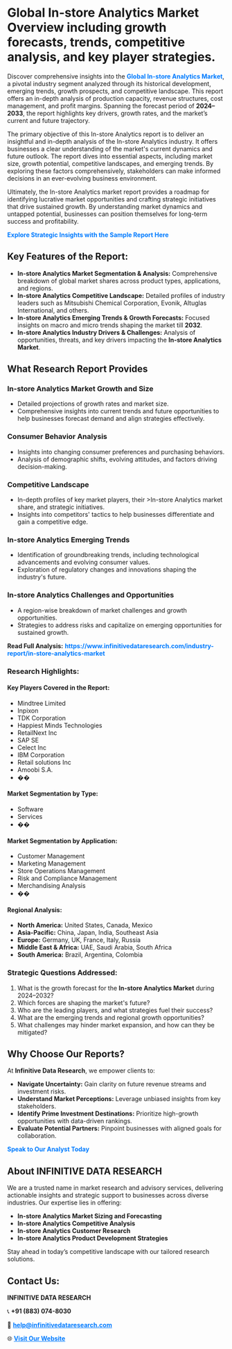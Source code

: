 <h1>Global In-store Analytics Market Overview including growth forecasts, trends, competitive analysis, and key player strategies.</h1>
<p>
Discover comprehensive insights into the 
<a href="https://www.infinitivedataresearch.com/industry-report/in-store-analytics-market" rel="dofollow" style="color: #007BFF; text-decoration: none;"><strong>Global In-store Analytics Market</strong></a>, a pivotal industry segment analyzed through its historical development, emerging trends, growth prospects, and competitive landscape. This report offers an in-depth analysis of production capacity, revenue structures, cost management, and profit margins. Spanning the forecast period of <strong>2024–2033</strong>, the report highlights key drivers, growth rates, and the market’s current and future trajectory.
</p>
<p>
The primary objective of this In-store Analytics report is to deliver an insightful and in-depth analysis of the In-store Analytics industry. It offers businesses a clear understanding of the market's current dynamics and future outlook. The report dives into essential aspects, including market size, growth potential, competitive landscapes, and emerging trends. By exploring these factors comprehensively, stakeholders can make informed decisions in an ever-evolving business environment.
</p>
<p>
Ultimately, the In-store Analytics market report provides a roadmap for identifying lucrative market opportunities and crafting strategic initiatives that drive sustained growth. By understanding market dynamics and untapped potential, businesses can position themselves for long-term success and profitability.
</p>
<p>
<a href="https://www.infinitivedataresearch.com/request-sample/reportId=110007" style="color: #007BFF; text-decoration: none;"><strong>Explore Strategic Insights with the Sample Report Here</strong></a>
</p>

<h2>Key Features of the Report:</h2>
<ul>
<li><strong>In-store Analytics Market Segmentation & Analysis:</strong> Comprehensive breakdown of global market shares across product types, applications, and regions.</li>
<li><strong>In-store Analytics Competitive Landscape:</strong> Detailed profiles of industry leaders such as Mitsubishi Chemical Corporation, Evonik, Altuglas International, and others.</li>
<li><strong>In-store Analytics Emerging Trends & Growth Forecasts:</strong> Focused insights on macro and micro trends shaping the market till <strong>2032</strong>.</li>
<li><strong>In-store Analytics Industry Drivers & Challenges:</strong> Analysis of opportunities, threats, and key drivers impacting the <strong>In-store Analytics Market</strong>.</li>
</ul>

<h2>What Research Report Provides</h2>
<h3>In-store Analytics Market Growth and Size</h3>
<ul>
<li>Detailed projections of growth rates and market size.</li>
<li>Comprehensive insights into current trends and future opportunities to help businesses forecast demand and align strategies effectively.</li>
</ul>

<h3>Consumer Behavior Analysis</h3>
<ul>
<li>Insights into changing consumer preferences and purchasing behaviors.</li>
<li>Analysis of demographic shifts, evolving attitudes, and factors driving decision-making.</li>
</ul>

<h3>Competitive Landscape</h3>
<ul>
<li>In-depth profiles of key market players, their >In-store Analytics market share, and strategic initiatives.</li>
<li>Insights into competitors' tactics to help businesses differentiate and gain a competitive edge.</li>
</ul>

<h3>In-store Analytics Emerging Trends</h3>
<ul>
<li>Identification of groundbreaking trends, including technological advancements and evolving consumer values.</li>
<li>Exploration of regulatory changes and innovations shaping the industry's future.</li>
</ul>

<h3>In-store Analytics Challenges and Opportunities</h3>
<ul>
<li>A region-wise breakdown of market challenges and growth opportunities.</li>
<li>Strategies to address risks and capitalize on emerging opportunities for sustained growth.</li>
</ul>
<p><strong>Read Full Analysis:</strong> <a href="https://www.infinitivedataresearch.com/industry-report/in-store-analytics-market" rel="dofollow" style="color: #007BFF; text-decoration: none;"><strong>https://www.infinitivedataresearch.com/industry-report/in-store-analytics-market</strong></a></p>
<h3>Research Highlights:</h3>
<h4>Key Players Covered in the Report:</h4>
<ul><li>Mindtree Limited</li><li>Inpixon</li><li>TDK Corporation</li><li>Happiest Minds Technologies</li><li>RetailNext Inc</li><li>SAP SE</li><li>Celect Inc</li><li>IBM Corporation</li><li>Retail solutions Inc</li><li>Amoobi S.A.</li><li>��</li></ul>
<h4>Market Segmentation by Type:</h4>
<ul><li>Software</li><li>Services</li><li>��</li></ul>
<h4>Market Segmentation by Application:</h4>
<ul><li>Customer Management</li><li>Marketing Management</li><li>Store Operations Management</li><li>Risk and Compliance Management</li><li>Merchandising Analysis</li><li>��</li></ul>

<h4>Regional Analysis:</h4>
<ul>
<li><strong>North America:</strong> United States, Canada, Mexico</li>
<li><strong>Asia-Pacific:</strong> China, Japan, India, Southeast Asia</li>
<li><strong>Europe:</strong> Germany, UK, France, Italy, Russia</li>
<li><strong>Middle East & Africa:</strong> UAE, Saudi Arabia, South Africa</li>
<li><strong>South America:</strong> Brazil, Argentina, Colombia</li>
</ul>

<h3>Strategic Questions Addressed:</h3>
<ol>
<li>What is the growth forecast for the <strong>In-store Analytics Market</strong> during 2024–2032?</li>
<li>Which forces are shaping the market's future?</li>
<li>Who are the leading players, and what strategies fuel their success?</li>
<li>What are the emerging trends and regional growth opportunities?</li>
<li>What challenges may hinder market expansion, and how can they be mitigated?</li>
</ol>

<h2>Why Choose Our Reports?</h2>
<p>At <strong>Infinitive Data Research</strong>, we empower clients to:</p>
<ul>
<li><strong>Navigate Uncertainty:</strong> Gain clarity on future revenue streams and investment risks.</li>
<li><strong>Understand Market Perceptions:</strong> Leverage unbiased insights from key stakeholders.</li>
<li><strong>Identify Prime Investment Destinations:</strong> Prioritize high-growth opportunities with data-driven rankings.</li>
<li><strong>Evaluate Potential Partners:</strong> Pinpoint businesses with aligned goals for collaboration.</li>
</ul>
<p><a href="https://www.infinitivedataresearch.com/industry-report/in-store-analytics-market" rel="dofollow" style="color: #007BFF; text-decoration: none;"><strong>Speak to Our Analyst Today</strong></a></p>

<h2>About INFINITIVE DATA RESEARCH</h2>
<p>We are a trusted name in market research and advisory services, delivering actionable insights and strategic support to businesses across diverse industries. Our expertise lies in offering:</p>
<ul>
<li><strong>In-store Analytics Market Sizing and Forecasting</strong></li>
<li><strong>In-store Analytics Competitive Analysis</strong></li>
<li><strong>In-store Analytics Customer Research</strong></li>
<li><strong>In-store Analytics Product Development Strategies</strong></li>
</ul>
<p>Stay ahead in today’s competitive landscape with our tailored research solutions.</p>

<h2>Contact Us:</h2>
<p><strong>INFINITIVE DATA RESEARCH</strong></p>
<p>📞 <strong>+91 (883) 074-8030</strong></p>
<p>📧 <strong><a href="mailto:help@infinitivedataresearch.com" style="color: #007BFF;">help@infinitivedataresearch.com</a></strong></p>
<p>🌐 <strong><a href="https://www.infinitivedataresearch.com" rel="dofollow" style="color: #007BFF;">Visit Our Website</a></strong></p>